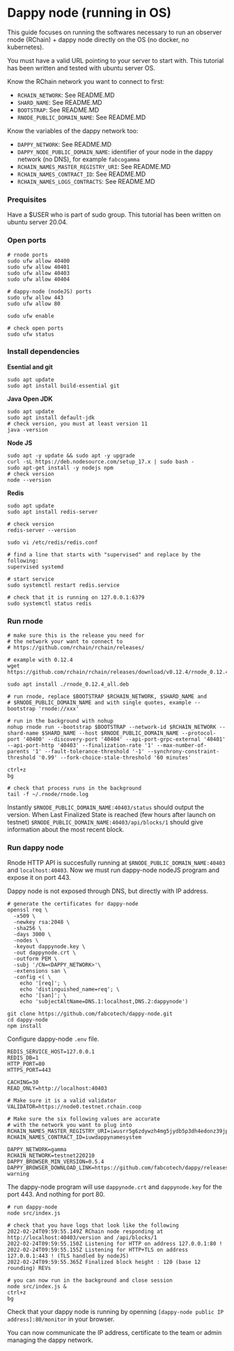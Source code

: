 # Dappy node (running in OS)

This guide focuses on running the softwares necessary to run an observer rnode (RChain) + dappy node directly on the OS (no docker, no kubernetes).

You must have a valid URL pointing to your server to start with. This tutorial has been written and tested with ubuntu server OS.

Know the RChain network you want to connect to first:
- `RCHAIN_NETWORK`: See README.MD
- `SHARD_NAME`: See README.MD
- `BOOTSTRAP`: See README.MD
- `RNODE_PUBLIC_DOMAIN_NAME`: See README.MD

Know the variables of the dappy network too:
- `DAPPY_NETWORK`: See README.MD
- `DAPPY_NODE_PUBLIC_DOMAIN_NAME`: identifier of your node in the dappy network (no DNS), for example `fabcogamma`
- `RCHAIN_NAMES_MASTER_REGISTRY_URI`: See README.MD
- `RCHAIN_NAMES_CONTRACT_ID`: See README.MD
- `RCHAIN_NAMES_LOGS_CONTRACTS`: See README.MD

### Prequisites

Have a $USER who is part of sudo group. This tutorial has been written on ubuntu server 20.04.

### Open ports

```
# rnode ports
sudo ufw allow 40400
sudo ufw allow 40401
sudo ufw allow 40403
sudo ufw allow 40404

# dappy-node (nodeJS) ports
sudo ufw allow 443
sudo ufw allow 80

sudo ufw enable

# check open ports
sudo ufw status
```

### Install dependencies

**Esential and git**

```
sudo apt update
sudo apt install build-essential git
```

**Java Open JDK**

```
sudo apt update
sudo apt install default-jdk
# check version, you must at least version 11
java -version
```

**Node JS**

```
sudo apt -y update && sudo apt -y upgrade
curl -sL https://deb.nodesource.com/setup_17.x | sudo bash -
sudo apt-get install -y nodejs npm
# check version
node --version
```

**Redis**

```
sudo apt update
sudo apt install redis-server

# check version
redis-server --version

sudo vi /etc/redis/redis.conf

# find a line that starts with "supervised" and replace by the following:
supervised systemd

# start service
sudo systemctl restart redis.service

# check that it is running on 127.0.0.1:6379
sudo systemctl status redis
```

### Run rnode


```
# make sure this is the release you need for
# the network your want to connect to
# https://github.com/rchain/rchain/releases/

# example with 0.12.4
wget https://github.com/rchain/rchain/releases/download/v0.12.4/rnode_0.12.4_all.deb

sudo apt install ./rnode_0.12.4_all.deb

# run rnode, replace $BOOTSTRAP $RCHAIN_NETWORK, $SHARD_NAME and
# $RNODE_PUBLIC_DOMAIN_NAME and with single quotes, example --bootstrap 'rnode://xxx'

# run in the background with nohup
nohup rnode run --bootstrap $BOOTSTRAP --network-id $RCHAIN_NETWORK --shard-name $SHARD_NAME --host $RNODE_PUBLIC_DOMAIN_NAME --protocol-port '40400' --discovery-port '40404' --api-port-grpc-external '40401' --api-port-http '40403' --finalization-rate '1' --max-number-of-parents '1' --fault-tolerance-threshold '-1' --synchrony-constraint-threshold '0.99' --fork-choice-stale-threshold '60 minutes'

ctrl+z
bg

# check that process runs in the background
tail -f ~/.rnode/rnode.log
```

Instantly `$RNODE_PUBLIC_DOMAIN_NAME:40403/status` should output the version. When Last Finalized State is reached (few hours after launch on testnet) `$RNODE_PUBLIC_DOMAIN_NAME:40403/api/blocks/1` should give information about the most recent block.

### Run dappy node

Rnode HTTP API is succesfully running at `$RNODE_PUBLIC_DOMAIN_NAME:40403` and `localhost:40403`. Now we must run dappy-node nodeJS program and expose it on port 443.

Dappy node is not exposed through DNS, but directly with IP address.

```
# generate the certificates for dappy-node
openssl req \
  -x509 \
  -newkey rsa:2048 \
  -sha256 \
  -days 3000 \
  -nodes \
  -keyout dappynode.key \
  -out dappynode.crt \
  -outform PEM \
  -subj '/CN=<DAPPY_NETWORK>'\
  -extensions san \
  -config <( \
    echo '[req]'; \
    echo 'distinguished_name=req'; \
    echo '[san]'; \
    echo 'subjectAltName=DNS.1:localhost,DNS.2:dappynode')

git clone https://github.com/fabcotech/dappy-node.git
cd dappy-node
npm install
```

Configure dappy-node `.env` file.

```
REDIS_SERVICE_HOST=127.0.0.1
REDIS_DB=1
HTTP_PORT=80
HTTPS_PORT=443

CACHING=30
READ_ONLY=http://localhost:40403

# Make sure it is a valid validator
VALIDATOR=https://node0.testnet.rchain.coop

# Make sure the six following values are accurate
# with the network you want to plug into
RCHAIN_NAMES_MASTER_REGISTRY_URI=iwusrr5g6zdywzh4mg5jydb5p3dh4edonz39jp33cb9eqi4zbehzs4
RCHAIN_NAMES_CONTRACT_ID=iuwdappynamesystem

DAPPY_NETWORK=gamma
RCHAIN_NETWORK=testnet220210
DAPPY_BROWSER_MIN_VERSION=0.5.4
DAPPY_BROWSER_DOWNLOAD_LINK=https://github.com/fabcotech/dappy/releases/tag/0.5.4?warning
```

The dappy-node program will use `dappynode.crt` and `dappynode.key` for the port 443. And nothing for port 80.

```
# run dappy-node
node src/index.js

# check that you have logs that look like the following
2022-02-24T09:59:55.149Z RChain node responding at http://localhost:40403/version and /api/blocks/1
2022-02-24T09:59:55.150Z Listening for HTTP on address 127.0.0.1:80 !
2022-02-24T09:59:55.155Z Listening for HTTP+TLS on address 127.0.0.1:443 ! (TLS handled by nodeJS)
2022-02-24T09:59:55.365Z Finalized block height : 120 (base 12 rounding) REVs

# you can now run in the background and close session
node src/index.js &
ctrl+z
bg
```

Check that your dappy node is running by openning `[dappy-node public IP address]:80/monitor` in your browser.

You can now communicate the IP address, certificate to the team or admin managing the dappy network.